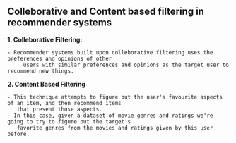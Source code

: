 ## Colleborative and Content based filtering in recommender systems

**1. Colleborative Filtering:**

    - Recommender systems built upon colleborative filtering uses the preferences and opinions of other 
         users with similar preferences and opinions as the target user to recommend new things.

**2. Content Based Filtering**

    - This technique attempts to figure out the user's favourite aspects of an item, and then recommend items 
       that present those aspects. 
    - In this case, given a dataset of movie genres and ratings we're going to try to figure out the target's 
       favorite genres from the movies and ratings given by this user before.


